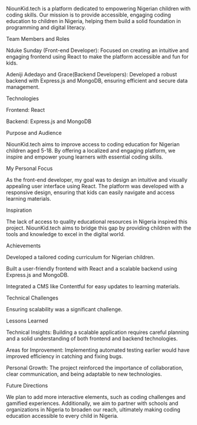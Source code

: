 NiounKid.tech is a platform dedicated to empowering Nigerian children with coding skills. Our mission is to provide accessible, engaging coding education to children in Nigeria, helping them build a solid foundation in programming and digital literacy.



Team Members and Roles

Nduke Sunday (Front-end Developer): Focused on creating an intuitive and engaging frontend using React to make the platform accessible and fun for kids.

Adeniji Adedayo and Grace(Backend Developers): Developed a robust backend with Express.js and MongoDB, ensuring efficient and secure data management.



Technologies

Frontend: React

Backend: Express.js and MongoDB



Purpose and Audience

NiounKid.tech aims to improve access to coding education for Nigerian children aged 5-18. By offering a localized and engaging platform, we inspire and empower young learners with essential coding skills.



My Personal Focus

As the front-end developer, my goal was to design an intuitive and visually appealing user interface using React. The platform was developed with a responsive design, ensuring that kids can easily navigate and access learning materials.



Inspiration

The lack of access to quality educational resources in Nigeria inspired this project. NiounKid.tech aims to bridge this gap by providing children with the tools and knowledge to excel in the digital world.



Achievements

Developed a tailored coding curriculum for Nigerian children.

Built a user-friendly frontend with React and a scalable backend using Express.js and MongoDB.

Integrated a CMS like Contentful for easy updates to learning materials.



Technical Challenges

Ensuring scalability was a significant challenge. 



Lessons Learned

Technical Insights: Building a scalable application requires careful planning and a solid understanding of both frontend and backend technologies.

Areas for Improvement: Implementing automated testing earlier would have improved efficiency in catching and fixing bugs.

Personal Growth: The project reinforced the importance of collaboration, clear communication, and being adaptable to new technologies.



Future Directions

We plan to add more interactive elements, such as coding challenges and gamified experiences. Additionally, we aim to partner with schools and organizations in Nigeria to broaden our reach, ultimately making coding education accessible to every child in Nigeria.